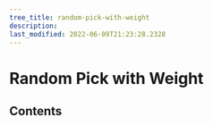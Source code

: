 ```yaml
---
tree_title: random-pick-with-weight
description: 
last_modified: 2022-06-09T21:23:28.2328
---
```


# Random Pick with Weight

## Contents
